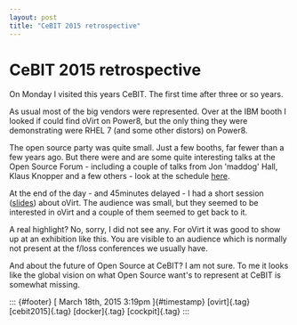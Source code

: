 ```yaml
---
layout: post
title: "CeBIT 2015 retrospective"
---
```



CeBIT 2015 retrospective
========================

On Monday I visited this years CeBIT. The first time after three or so
years.

As usual most of the big vendors were represented. Over at the IBM booth
I looked if could find oVirt on Power8, but the only thing they were
demonstrating were RHEL 7 (and some other distors) on Power8.

The open source party was quite small. Just a few booths, far fewer than
a few years ago. But there were and are some quite interesting talks at
the Open Source Forum - including a couple of talks from Jon 'maddog'
Hall, Klaus Knopper and a few others - look at the schedule
[here](http://www.cebit.de/veranstaltung/open-source-forum/FOR/61524).

At the end of the day - and 45minutes delayed - I had a short session
([slides](https://fedorapeople.org/~fabiand/slides/2015-03-CeBIT-IntroductionToOVirt.pdf))
about oVirt. The audience was small, but they seemed to be interested in
oVirt and a couple of them seemed to get back to it.

A real highlight? No, sorry, I did not see any. For oVirt it was good to
show up at an exhibition like this. You are visible to an audience which
is normally not present at the f/loss conferences we usually have.

And about the future of Open Source at CeBIT? I am not sure. To me it
looks like the global vision on what Open Source want's to represent at
CeBIT is somewhat missing.

::: {#footer}
[ March 18th, 2015 3:19pm ]{#timestamp} [ovirt]{.tag} [cebit2015]{.tag}
[docker]{.tag} [cockpit]{.tag}
:::
